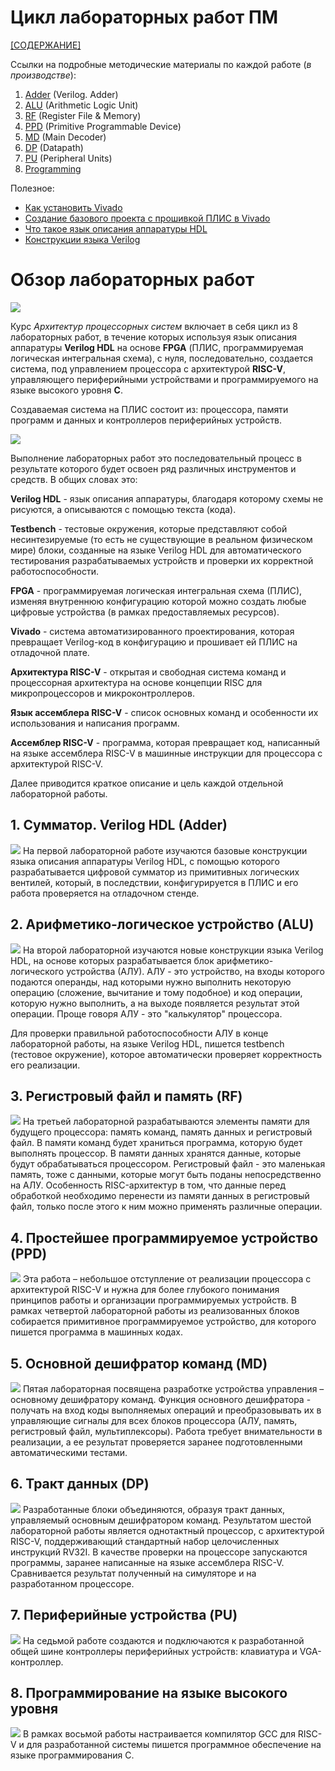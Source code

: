 # Цикл лабораторных работ ПМ

[[СОДЕРЖАНИЕ]](../README.md)

Ссылки на подробные методические материалы по каждой работе (*в производстве*):
1. [Adder](./1.%20Verilog.%20Adder/README.md) (Verilog. Adder)
2. [ALU](./2.%20Arithmetic-logic%20unit/README.md) (Arithmetic Logic Unit)
3. [RF](./3.%20Register%20file%20and%20memory/README.md) (Register File & Memory)
4. [PPD](./4.%20Primitive%20programmable%20device/README.md) (Primitive Programmable Device)
5. [MD](./5.%20Main%20decoder/README.md) (Main Decoder)
6. [DP](./6.%20Datapath/README.md) (Datapath)
7. [PU](./7.%20Peripheral%20units/README.md) (Peripheral Units)
8. [Programming](./8.%20Programming/README.md)

Полезное:
- [Как установить Vivado](../Other/Install%20Vivado.md)
- [Создание базового проекта с прошивкой ПЛИС в Vivado](../Other/Vivado-trainer.md)
- [Что такое язык описания аппаратуры HDL](../Other/What%20is%20HDL.md)
- [Конструкции языка Verilog](../Other/Verilog%20syntax.md)

# Обзор лабораторных работ

![](../../technical/Labs/Pic/labs.png)

Курс *Архитектур процессорных систем* включает в себя цикл из 8 лабораторных работ, в течение которых используя язык описания аппаратуры **Verilog HDL** на основе **FPGA** (ПЛИС, программируемая логическая интегральная схема), с нуля, последовательно, создается система, под управлением процессора с архитектурой **RISC-V**, управляющего периферийными устройствами и программируемого на языке высокого уровня **C**.

Создаваемая система на ПЛИС состоит из: процессора, памяти программ и данных и контроллеров периферийных устройств.

![](../../technical/Labs/Pic/bl7_done.png)

Выполнение лабораторных работ это последовательный процесс в результате которого будет освоен ряд различных инструментов и средств. В общих словах это:

**Verilog HDL** - язык описания аппаратуры, благодаря которому схемы не рисуются, а описываются с помощью текста (кода).

**Testbench** - тестовые окружения, которые представляют собой несинтезируемые (то есть не существующие в реальном физическом мире) блоки, созданные на языке Verilog HDL для автоматического тестирования разрабатываемых устройств и проверки их корректной работоспособности.

**FPGA** - программируемая логическая интегральная схема (ПЛИС), изменяя внутреннюю конфигурацию которой можно создать любые цифровые устройства (в рамках предоставляемых ресурсов).

**Vivado** - система автоматизированного проектирования, которая превращает Verilog-код в конфигурацию и прошивает ей ПЛИС на отладочной плате. 

**Архитектура RISC-V** - открытая и свободная система команд и процессорная архитектура на основе концепции RISC для микропроцессоров и микроконтроллеров.

**Язык ассемблера RISC-V** - список основных команд и особенности их использования и написания программ.

**Ассемблер RISC-V** - программа, которая превращает код, написанный на языке ассемблера RISC-V в машинные инструкции для процессора с архитектурой RISC-V.

Далее приводится краткое описание и цель каждой отдельной лабораторной работы.

## 1. Сумматор. Verilog HDL (Adder)
![](../../technical/Labs/Pic/bl1.png)
На первой лабораторной работе изучаются базовые конструкции языка описания аппаратуры Verilog HDL, с помощью которого разрабатывается цифровой сумматор из примитивных логических вентилей, который, в последствии, конфигурируется в ПЛИС и его работа проверяется на отладочном стенде.

## 2. Арифметико-логическое устройство (ALU)
![](../../technical/Labs/Pic/bl2.png)
На второй лабораторной изучаются новые конструкции языка Verilog HDL, на основе которых разрабатывается блок арифметико-логического устройства (АЛУ). АЛУ - это устройство, на входы которого подаются операнды, над которыми нужно выполнить некоторую операцию (сложение, вычитание и тому подобное) и код операции, которую нужно выполнить, а на выходе появляется результат этой операции. Проще говоря АЛУ - это "калькулятор" процессора.

Для проверки правильной работоспособности АЛУ в конце лабораторной работы, на языке Verilog HDL, пишется testbench (тестовое окружение), которое автоматически проверяет корректность его реализации.

## 3. Регистровый файл и память (RF)
![](../../technical/Labs/Pic/bl3.png)
На третьей лабораторной разрабатываются элементы памяти для будущего процессора: память команд, память данных и регистровый файл. В памяти команд будет храниться программа, которую будет выполнять процессор. В памяти данных хранятся данные, которые будут обрабатываться процессором. Регистровый файл - это маленькая память, тоже с данными, которые могут быть поданы непосредственно на АЛУ. Особенность RISC-архитектур в том, что данные перед обработкой необходимо перенести из памяти данных в регистровый файл, только после этого к ним можно применять различные операции.

## 4. Простейшее программируемое устройство (PPD)
![](../../technical/Labs/Pic/bl4.png)
Эта работа – небольшое отступление от реализации процессора с архитектурой RISC-V и нужна для более глубокого понимания принципов работы и организации программируемых устройств. В рамках четвертой лабораторной работы из реализованных блоков собирается примитивное программируемое устройство, для которого пишется программа в машинных кодах.

## 5. Основной дешифратор команд (MD)
![](../../technical/Labs/Pic/bl5.png)
Пятая лабораторная посвящена разработке устройства управления – основному дешифратору команд. Функция основного дешифратора - получать на вход коды выполняемых операций и преобразовывать их в управляющие сигналы для всех блоков процессора (АЛУ, память, регистровый файл, мультиплексоры). Работа требует внимательности в реализации, а ее результат проверяется заранее подготовленными автоматическими тестами.

## 6. Тракт данных (DP)
![](../../technical/Labs/Pic/bl6.png)
Разработанные блоки объединяются, образуя тракт данных, управляемый основным дешифратором команд. Результатом шестой лабораторной работы является однотактный процессор, с архитектурой RISC-V, поддерживающий стандартный набор целочисленных инструкций RV32I. В качестве проверки на процессоре запускаются программы, заранее написанные на языке ассемблера RISC-V. Сравнивается результат полученный на симуляторе и на разработанном процессоре.

## 7. Периферийные устройства (PU)
![](../../technical/Labs/Pic/bl7.png)
На седьмой работе создаются и подключаются к разработанной общей шине контроллеры периферийных устройств: клавиатура и VGA-контроллер.

## 8. Программирование на языке высокого уровня
![](../../technical/Labs/Pic/bl8.png)
В рамках восьмой работы настраивается компилятор GCC для RISC-V и для разработанной системы пишется программное обеспечение на языке программирования C.
